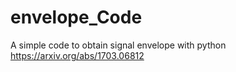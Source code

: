 # envelope_Code
A simple code to obtain signal envelope with python
https://arxiv.org/abs/1703.06812
